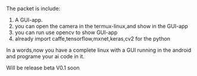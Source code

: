 The packet is include:

1. A GUI-app.
2. you can open the camera in the termux-linux,and show in the GUI-app
3. you can run use opencv to show GUI-app
4. already import caffe,tensorflow,mxnet,keras,cv2 for the python

In a words,now you have a complete linux with a GUI running in the android and programe your ai code in it. 

Will be release beta V0.1 soon
